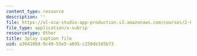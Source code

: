 ```yaml
---
content_type: resource
description: ''
file: https://ol-ocw-studio-app-production.s3.amazonaws.com/courses/2-003sc-engineering-dynamics-fall-2011/a364100d9c4955e5a895c250de165b73_Fo-Y6kEMURk.vtt
file_type: application/x-subrip
resourcetype: Other
title: 3play caption file
uid: a364100d-9c49-55e5-a895-c250de165b73
---
```

